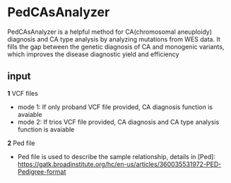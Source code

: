 # PedCAsAnalyzer
PedCAsAnalyzer is a helpful method for CA(chromosomal aneuploidy) diagnosis and CA type analysis by analyzing mutations from WES data. It fills the gap between the genetic diagnosis of CA and monogenic variants, which improves the disease diagnostic yield and efficiency

## input
**1** VCF files
* mode 1: If only proband VCF file provided, CA diagnosis function is avaiable
* mode 2: If trios VCF file provided, CA diagnosis and CA type analysis function is avaiable

**2** Ped file
* Ped file is used to describe the sample relationship, details in [Ped]: https://gatk.broadinstitute.org/hc/en-us/articles/360035531972-PED-Pedigree-format
